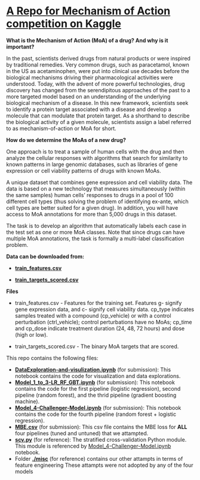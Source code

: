 # [A Repo for Mechanism of Action competition on Kaggle](https://www.kaggle.com/c/lish-moa)

**What is the Mechanism of Action (MoA) of a drug? And why is it important?**

In the past, scientists derived drugs from natural products or were inspired by traditional remedies. Very common drugs, such as paracetamol, known in the US as acetaminophen, were put into clinical use decades before the biological mechanisms driving their pharmacological activities were understood. Today, with the advent of more powerful technologies, drug discovery has changed from the serendipitous approaches of the past to a more targeted model based on an understanding of the underlying biological mechanism of a disease. In this new framework, scientists seek to identify a protein target associated with a disease and develop a molecule that can modulate that protein target. As a shorthand to describe the biological activity of a given molecule, scientists assign a label referred to as mechanism-of-action or MoA for short.

**How do we determine the MoAs of a new drug?**

One approach is to treat a sample of human cells with the drug and then analyze the cellular responses with algorithms that search for similarity to known patterns in large genomic databases, such as libraries of gene expression or cell viability patterns of drugs with known MoAs.

A unique dataset that combines gene expression and cell viability data. The data is based on a new technology that measures simultaneously (within the same samples) human cells’ responses to drugs in a pool of 100 different cell types (thus solving the problem of identifying ex-ante, which cell types are better suited for a given drug). In addition, you will have access to MoA annotations for more than 5,000 drugs in this dataset.

The task is to develop an algorithm that automatically labels each case in the test set as one or more MoA classes. Note that since drugs can have multiple MoA annotations, the task is formally a multi-label classification problem.

**Data can be downloaded from:**

* **[train_features.csv](https://www.kaggle.com/c/lish-moa/data?select=train_features.csv)**

* **[train_targets_scored.csv](https://www.kaggle.com/c/lish-moa/data?select=train_targets_scored.csv)**

**Files**

* train_features.csv - Features for the training set. Features g- signify gene expression data, and c- signify cell viability data. cp_type indicates samples treated with a compound (cp_vehicle) or with a control perturbation (ctrl_vehicle); control perturbations have no MoAs; cp_time and cp_dose indicate treatment duration (24, 48, 72 hours) and dose (high or low).

* train_targets_scored.csv - The binary MoA targets that are scored.

This repo contains the following files:
* **[DataExploration-and-visulization.ipynb](DataExploration-and-visulization.ipynb)** (for submission): This notebook contains the code for visualization and data explorations.
* **[Model_1_to_3-LR_RF_GBT.ipynb](Model_1_to_3-LR_RF_GBT.ipynb)** (for submission): This notebook contains the code for the first pipeline (logistic regression), second pipeline (random forest), and the thrid pipeline (gradient boosting machine).
* **[Model_4-Challenger-Model.ipynb](Model_4-Challenger-Model.ipynb)** (for submission): This notebook contains the code for the fourth pipeline (random forest + logistic regression).
* **[MBE.csv](MBE.csv)** (for submission): This csv file contains the MBE loss for **ALL** four pipelines (tuned and untuned) that we attampted.
* **[scv.py](scv.py)** (for reference): The stratified cross-validation Python module. This module is referenced by [Model_4-Challenger-Model.ipynb](Model_4-Challenger-Model.ipynb) notebook.
* Folder **[./misc](./misc)** (for reference) contains our other attampts in terms of feature engineering  These attampts were not adopted by any of the four models


